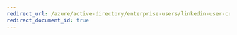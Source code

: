 ```yaml
---
redirect_url: /azure/active-directory/enterprise-users/linkedin-user-consent
redirect_document_id: true
---
```


